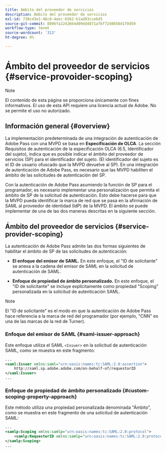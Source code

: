```yaml
---
title: Ámbito del proveedor de servicios
description: Ámbito del proveedor de servicios
exl-id: 730c43e1-46c0-4eec-b562-b1ad93cce6d3
source-git-commit: 8896fa2242664d09ddd871af8f72d8858d1f0d50
workflow-type: tm+mt
source-wordcount: '313'
ht-degree: 0%

---
```


# Ámbito del proveedor de servicios {#service-provoider-scoping}

>[!NOTE]
>
>El contenido de esta página se proporciona únicamente con fines informativos. El uso de esta API requiere una licencia actual de Adobe. No se permite el uso no autorizado.

## Información general {#overview}

La implementación predeterminada de una integración de autenticación de Adobe Pass con una MVPD se basa en **Especificación de OLCA**. La sección Requisitos de autenticación de la especificación OLCA (6.5, Identificador del sujeto), indica que es posible indicar el ámbito del proveedor de servicios (SP) para el identificador del sujeto. (El identificador del sujeto es el ID de usuario ofuscado que la MVPD devuelve al SP).  En una integración de autenticación de Adobe Pass, es necesario que las MVPD habiliten el ámbito de las solicitudes de autenticación del SP.

Con la autenticación de Adobe Pass asumiendo la función de SP para el programador, es necesario implementar una personalización que permita el ámbito de SP de la solicitud de autenticación.  Esto debe hacerse para que la MVPD pueda identificar la marca de red que se pasa en la afirmación de SAML al proveedor de identidad (IdP) de la MVPD.  El ámbito se puede implementar de una de las dos maneras descritas en la siguiente sección.

## Ámbito del proveedor de servicios {#service-provider-scoping}

La autenticación de Adobe Pass admite las dos formas siguientes de habilitar el ámbito de SP de las solicitudes de autenticación:

* **El enfoque del emisor de SAML.**  En este enfoque, el &quot;ID de solicitante&quot; se anexa a la cadena del emisor de SAML en la solicitud de autenticación de SAML.

* **Enfoque de propiedad de ámbito personalizado.**  En este enfoque, el &quot;ID de solicitante&quot; se incluye explícitamente como propiedad &quot;Scoping&quot; personalizada en la solicitud de autenticación SAML.

>[!NOTE]
>
>El &quot;ID de solicitante&quot; es el modo en que la autenticación de Adobe Pass hace referencia a la marca de red del programador (por ejemplo, &quot;CNN&quot; es una de las marcas de la red de Turner).

### Enfoque del emisor de SAML {#saml-issuer-approach}

Este enfoque utiliza el SAML `<Issuer>` en la solicitud de autenticación SAML, como se muestra en este fragmento:

```xml
...
<saml:Issuer xmlns:saml="urn:oasis:names:tc:SAML:2.0:assertion">
    http://saml.sp.adobe.adobe.com/on-behalf-of/requestorID
</saml:Issuer>
...
```

### Enfoque de propiedad de ámbito personalizado {#custom-scoping-property-approach}

Este método utiliza una propiedad personalizada denominada &quot;Ámbito&quot;, como se muestra en este fragmento de una solicitud de autenticación SAML:

```xml
...
<samlp:Scoping xmlns:samlp="urn:oasis:names:tc:SAML:2.0:protocol">
    <samlp:RequesterID xmlns:samlp="urn:oasis:names:tc:SAML:2.0:protocol">requestorID</samlp:RequesterID>
</samlp:Scoping>
...
```

<!--
>[!RELATEDINFORMATION]
>* [MVPD Authentication](/help/authentication/authn-usecase.md)
>* **OLCA Specification**
-->
